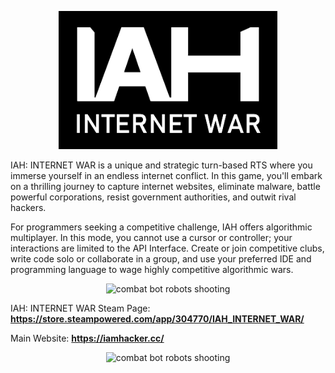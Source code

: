<p align="center">  <img src="iah_logo.png" width="350" title="IAH: INTERNET WAR logo"/> </p>

IAH: INTERNET WAR is a unique and strategic turn-based RTS where you immerse yourself in an endless internet conflict. In this game, you'll embark on a thrilling journey to capture internet websites, eliminate malware, battle powerful corporations, resist government authorities, and outwit rival hackers.

For programmers seeking a competitive challenge, IAH offers algorithmic multiplayer. In this mode, you cannot use a cursor or controller; your interactions are limited to the API Interface. Create or join competitive clubs, write code solo or collaborate in a group, and use your preferred IDE and programming language to wage highly competitive algorithmic wars.

<p align="center"><img src="GIF_1.gif" title="combat bot robots shooting"/> </p>

IAH: INTERNET WAR Steam Page: **https://store.steampowered.com/app/304770/IAH_INTERNET_WAR/**

Main Website: **https://iamhacker.cc/**

<p align="center"><img src="GIF_2.gif" title="combat bot robots shooting"/> </p>
